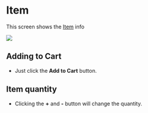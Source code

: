 # Item

This screen shows the [Item](/items) info

![](/_media/app_items.jpg":zoom")

## Adding to Cart

* Just click the **Add to Cart** button.

## Item quantity

* Clicking the **+** and **-** button will change the quantity.
